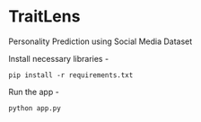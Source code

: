 # TraitLens
Personality Prediction using Social Media Dataset

Install necessary libraries -

```
pip install -r requirements.txt
```

Run the app -

```
python app.py
```
